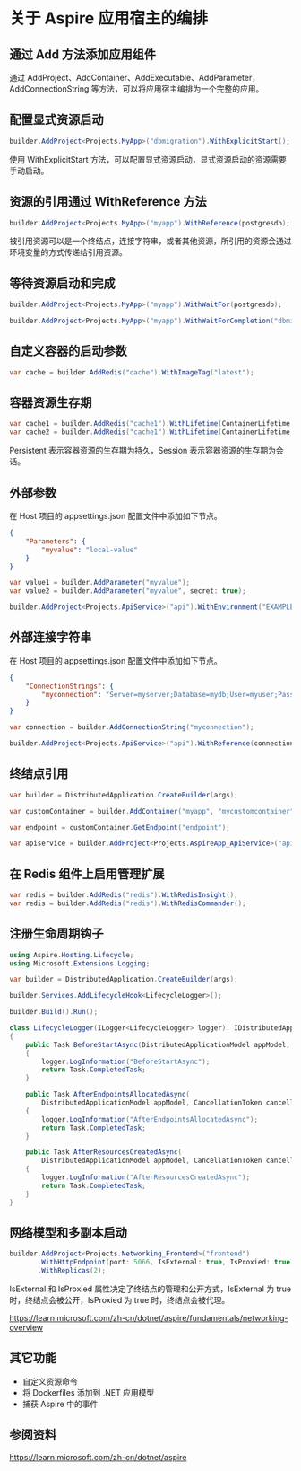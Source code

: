 # 关于 Aspire 应用宿主的编排

## 通过 Add 方法添加应用组件

通过 AddProject、AddContainer、AddExecutable、AddParameter，AddConnectionString 等方法，可以将应用宿主编排为一个完整的应用。

## 配置显式资源启动

```csharp
builder.AddProject<Projects.MyApp>("dbmigration").WithExplicitStart();
```

使用 WithExplicitStart 方法，可以配置显式资源启动，显式资源启动的资源需要手动启动。

## 资源的引用通过 WithReference 方法

```csharp
builder.AddProject<Projects.MyApp>("myapp").WithReference(postgresdb);
```

被引用资源可以是一个终结点，连接字符串，或者其他资源，所引用的资源会通过环境变量的方式传递给引用资源。

## 等待资源启动和完成

```csharp
builder.AddProject<Projects.MyApp>("myapp").WithWaitFor(postgresdb);
```

```csharp
builder.AddProject<Projects.MyApp>("myapp").WithWaitForCompletion("dbmigration");
```

## 自定义容器的启动参数

```csharp
var cache = builder.AddRedis("cache").WithImageTag("latest");
```

## 容器资源生存期

```csharp
var cache1 = builder.AddRedis("cache1").WithLifetime(ContainerLifetime.Persistent);
var cache2 = builder.AddRedis("cache1").WithLifetime(ContainerLifetime.Session);
```

Persistent 表示容器资源的生存期为持久，Session 表示容器资源的生存期为会话。

## 外部参数

在 Host 项目的 appsettings.json 配置文件中添加如下节点。

```json
{
    "Parameters": {
        "myvalue": "local-value"
    }
}
```

```csharp
var value1 = builder.AddParameter("myvalue");
var value2 = builder.AddParameter("myvalue", secret: true);

builder.AddProject<Projects.ApiService>("api").WithEnvironment("EXAMPLE_VALUE", value1);
```

## 外部连接字符串

在 Host 项目的 appsettings.json 配置文件中添加如下节点。

```json
{
    "ConnectionStrings": {
        "myconnection": "Server=myserver;Database=mydb;User=myuser;Password=mypassword;"
    }
}
```

```csharp
var connection = builder.AddConnectionString("myconnection");

builder.AddProject<Projects.ApiService>("api").WithReference(connection);
``` 

## 终结点引用

```csharp
var builder = DistributedApplication.CreateBuilder(args);

var customContainer = builder.AddContainer("myapp", "mycustomcontainer").WithHttpEndpoint(port: 9043, name: "endpoint");

var endpoint = customContainer.GetEndpoint("endpoint");

var apiservice = builder.AddProject<Projects.AspireApp_ApiService>("apiservice").WithReference(endpoint);

```

## 在 Redis 组件上启用管理扩展

```csharp
var redis = builder.AddRedis("redis").WithRedisInsight();
var redis = builder.AddRedis("redis").WithRedisCommander();
```

## 注册生命周期钩子

```csharp
using Aspire.Hosting.Lifecycle;
using Microsoft.Extensions.Logging;

var builder = DistributedApplication.CreateBuilder(args);

builder.Services.AddLifecycleHook<LifecycleLogger>();

builder.Build().Run();

class LifecycleLogger(ILogger<LifecycleLogger> logger): IDistributedApplicationLifecycleHook
{
    public Task BeforeStartAsync(DistributedApplicationModel appModel, CancellationToken cancellationToken = default)
    {
        logger.LogInformation("BeforeStartAsync");
        return Task.CompletedTask;
    }

    public Task AfterEndpointsAllocatedAsync(
        DistributedApplicationModel appModel, CancellationToken cancellationToken = default)
    {
        logger.LogInformation("AfterEndpointsAllocatedAsync");
        return Task.CompletedTask;
    }

    public Task AfterResourcesCreatedAsync(
        DistributedApplicationModel appModel, CancellationToken cancellationToken = default)
    {
        logger.LogInformation("AfterResourcesCreatedAsync");
        return Task.CompletedTask;
    }
}
```

## 网络模型和多副本启动

```csharp
builder.AddProject<Projects.Networking_Frontend>("frontend")
       .WithHttpEndpoint(port: 5066, IsExternal: true, IsProxied: true)
       .WithReplicas(2);
```

IsExternal 和 IsProxied 属性决定了终结点的管理和公开方式，IsExternal 为 true 时，终结点会被公开，IsProxied 为 true 时，终结点会被代理。

https://learn.microsoft.com/zh-cn/dotnet/aspire/fundamentals/networking-overview


## 其它功能

- 自定义资源命令
- 将 Dockerfiles 添加到 .NET 应用模型
- 捕获 Aspire 中的事件

## 参阅资料

https://learn.microsoft.com/zh-cn/dotnet/aspire

